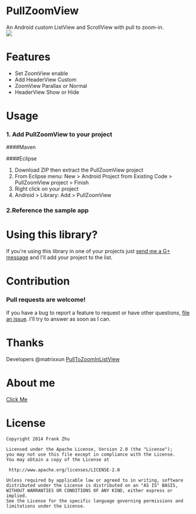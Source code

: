 PullZoomView
============

An Android custom ListView and ScrollView with pull to zoom-in.
<br>
![](https://raw.githubusercontent.com/Frank-Zhu/PullZoomView/master/art/pull-to-zoom.gif)

Features
============
* Set ZoomView enable
* Add HeaderView Custom 
* ZoomView Parallax or Normal
* HeaderView Show or Hide

Usage
============
### 1. Add PullZoomView to your project
####Maven

####Eclipse
1. Download ZIP then extract the PullZoomView project
1. From Eclipse menu: New > Android Project from Existing Code > PullZoomView project > Finish
1. Right click on your project
1. Android > Library: Add > PullZoomView

### 2.Reference the sample app

Using this library?
============
If you're using this library in one of your projects just [send me a G+ message](https://plus.google.com/u/0/108962319538026346008/posts/p/pub) and I'll add your project to the list.

Contribution
============
### Pull requests are welcome!

If you have a bug to report a feature to request or have other questions, [file an issue](https://github.com/Frank-Zhu/PullZoomView/issues). I'll try to answer as soon as I can.

Thanks
============
Developers @matrixxun
[PullToZoomInListView](https://github.com/matrixxun/PullToZoomInListView)

About me
============
[Click Me](http://frank-zhu.github.io/about.html)

License
============

    Copyright 2014 Frank Zhu

	Licensed under the Apache License, Version 2.0 (the "License");
	you may not use this file except in compliance with the License.
	You may obtain a copy of the License at

     http://www.apache.org/licenses/LICENSE-2.0

	Unless required by applicable law or agreed to in writing, software
	distributed under the License is distributed on an "AS IS" BASIS,
	WITHOUT WARRANTIES OR CONDITIONS OF ANY KIND, either express or implied.
	See the License for the specific language governing permissions and
	limitations under the License.

